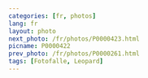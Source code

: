 ```yaml
---
categories: [fr, photos]
lang: fr
layout: photo
next_photo: /fr/photos/P0000423.html
picname: P0000422
prev_photo: /fr/photos/P0000261.html
tags: [Fotofalle, Leopard]
---
```

